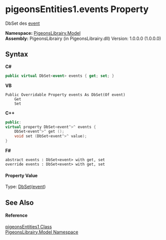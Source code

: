 # pigeonsEntities1.events Property 
 

DbSet des <a href="62ad5042-cbd2-c4c9-25f7-10ea54ad8366">event</a>

**Namespace:**&nbsp;<a href="740f9e4a-e251-715e-60bf-e906871d97b4">PigeonsLibrairy.Model</a><br />**Assembly:**&nbsp;PigeonsLibrairy (in PigeonsLibrairy.dll) Version: 1.0.0.0 (1.0.0.0)

## Syntax

**C#**<br />
``` C#
public virtual DbSet<event> events { get; set; }
```

**VB**<br />
``` VB
Public Overridable Property events As DbSet(Of event)
	Get
	Set
```

**C++**<br />
``` C++
public:
virtual property DbSet<event^>^ events {
	DbSet<event^>^ get ();
	void set (DbSet<event^>^ value);
}
```

**F#**<br />
``` F#
abstract events : DbSet<event> with get, set
override events : DbSet<event> with get, set
```


#### Property Value
Type: <a href="http://msdn2.microsoft.com/en-us/library/gg696460" target="_blank">DbSet</a>(<a href="62ad5042-cbd2-c4c9-25f7-10ea54ad8366">event</a>)

## See Also


#### Reference
<a href="245a4bc1-0cab-0f9a-129c-9375641dc5f0">pigeonsEntities1 Class</a><br /><a href="740f9e4a-e251-715e-60bf-e906871d97b4">PigeonsLibrairy.Model Namespace</a><br />